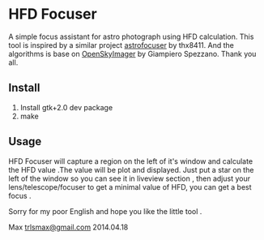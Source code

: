 HFD Focuser
=======

A simple focus assistant for astro photograph using HFD calculation.
This tool is inspired by a similar project [astrofocuser][] by thx8411.
And the algorithms is base on [OpenSkyImager][] by Giampiero Spezzano.
Thank you all.

[astrofocuser]:http://sourceforge.net/projects/astrofocuser/
[OpenSkyImager]:https://github.com/OpenSkyProject/OpenSkyImager

Install
-------
1. Install gtk+2.0 dev package
2. make

Usage
-------
HFD Focuser will capture a region on the left of it's window and 
calculate the HFD value .The value will be plot and displayed.
Just put a star on the left of the window so you can see it in 
liveview section , then adjust your lens/telescope/focuser to get
a minimal value of HFD, you can get a best focus .

Sorry for my poor English and hope you like the little tool .

Max
trlsmax@gmail.com
2014.04.18
